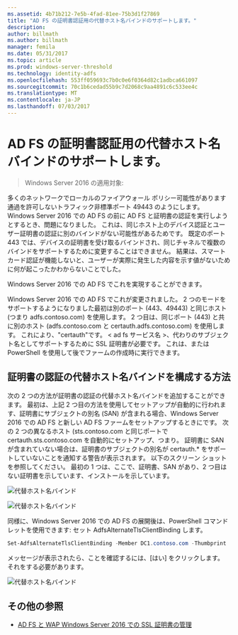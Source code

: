 ```yaml
---
ms.assetid: 4b71b212-7e5b-4fad-81ee-75b3d1f27869
title: "AD FS の証明書認証用の代替ホスト名バインドのサポートします。"
description: 
author: billmath
ms.author: billmath
manager: femila
ms.date: 05/31/2017
ms.topic: article
ms.prod: windows-server-threshold
ms.technology: identity-adfs
ms.openlocfilehash: 553ff059693c7b0c0e6f0364d82c1adbca661097
ms.sourcegitcommit: 70c1b6cedad55b9c7d2068c9aa4891c6c533ee4c
ms.translationtype: MT
ms.contentlocale: ja-JP
ms.lasthandoff: 07/03/2017
---
```

# <a name="ad-fs-support-for-alternate-hostname-binding-for-certificate-authentication"></a>AD FS の証明書認証用の代替ホスト名バインドのサポートします。

>Windows Server 2016 の適用対象:

多くのネットワークでローカルのファイアウォール ポリシー可能性があります通過を許可しないトラフィック非標準ポート 49443 のようにします。 Windows Server 2016 での AD FS の前に AD FS と証明書の認証を実行しようとするとき、問題になりました。 これは、同じホスト上のデバイス認証とユーザー証明書の認証に別のバインドがない可能性があるためです。 既定のポート 443 では、デバイスの証明書を受け取るバインドされ、同じチャネルで複数のバインドをサポートするために変更することはできません。 結果は、スマート カード認証が機能しないと、ユーザーが実際に発生した内容を示す値がないために何が起こったかわからないことでした。  
  
Windows Server 2016 での AD FS でこれを実現することができます。
  
Windows Server 2016 での AD FS でこれが変更されました。 2 つのモードをサポートするようになりました最初は別のポート (443、49443) と同じホスト (つまり adfs.contoso.com) を使用します。 2 つ目は、同じポート (443) と共に別のホスト (adfs.contoso.com と certauth.adfs.contoso.com) を使用します。 これにより、"certauth"です。 < ad fs サービス名 >、代わりのサブジェクト名としてサポートするために SSL 証明書が必要です。 これは、または PowerShell を使用して後でファームの作成時に実行できます。  
  
## <a name="how-to-configure-alternate-host-name-binding-for-certificate-authentication"></a>証明書の認証の代替ホスト名バインドを構成する方法  
次の 2 つの方法が証明書の認証の代替ホスト名バインドを追加することができます。 最初は、上記 2 つ目の方法を使用してセットアップが自動的に行われます、証明書にサブジェクトの別名 (SAN) が含まれる場合、Windows Server 2016 での AD FS と新しい AD FS ファームをセットアップするときにです。 次の 2 つの異なるホスト (sts.contoso.com と同じポートで certauth.sts.contoso.com を自動的にセットアップ、つまり。 証明書に SAN が含まれていない場合は、証明書のサブジェクトの別名が certauth.* をサポートしていないことを通知する警告が表示されます。 以下のスクリーン ショットを参照してください。 最初の 1 つは、ここで、証明書、SAN があり、2 つ目はない証明書を示しています、インストールを示しています。  
  
![代替ホスト名バインド](media/AD-FS-support-for-alternate-hostname-binding-for-certificate-authentication/ADFS_CA_1.png)  
  
![代替ホスト名バインド](media/AD-FS-support-for-alternate-hostname-binding-for-certificate-authentication/ADFS_CA_2.png)  
  
同様に、Windows Server 2016 での AD FS の展開後は、PowerShell コマンドレットを使用できます: セット AdfsAlternateTlsClientBinding します。
  
```powershell
Set-AdfsAlternateTlsClientBinding -Member DC1.contoso.com -Thumbprint '<thumbprint of cert>'
```

メッセージが表示されたら、ことを確認するには、[はい] をクリックします。  それをする必要があります。

![代替ホスト名バインド](media/AD-FS-support-for-alternate-hostname-binding-for-certificate-authentication/ADFS_CA_3.png)

## <a name="additional-references"></a>その他の参照

* [AD FS と WAP Windows Server 2016 での SSL 証明書の管理](../operations/Manage-SSL-Certificates-AD-FS-WAP-2016.md)
